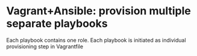 Vagrant+Ansible: provision multiple separate playbooks
======================================================

Each playbook contains one role.
Each playbook is initiated as individual provisioning step in Vagrantfile
